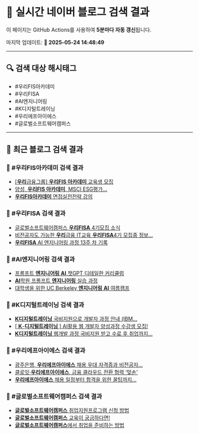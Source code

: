 # 🚀 실시간 네이버 블로그 검색 결과

이 페이지는 GitHub Actions를 사용하여 **5분마다 자동 갱신**됩니다.

마지막 업데이트: **📅 2025-05-24 14:48:49**

---

## 🔍 검색 대상 해시태그
- #우리FIS아카데미
- #우리FISA
- #AI엔지니어링
- #K디지털트레이닝
- #우리에프아이에스
- #글로벌소프트웨어캠퍼스

---

## 📝 최근 블로그 검색 결과

### 🔹 #우리FIS아카데미 검색 결과
- [[<b>우리</b>금융그룹] <b>우리FIS 아카데미</b> 교육생 모집](https://blog.naver.com/mijeong_park/223852498628)
- [양성, <b>우리FIS 아카데미</b>, MSCI ESG평가... ](https://blog.naver.com/angeldia/223506581360)
- [<b>우리FIS아카데미</b> 면접실전전략 강의](https://blog.naver.com/career_move/223728814805)

### 🔹 #우리FISA 검색 결과
- [글로벌소프트웨어캠퍼스 <b>우리FISA</b> 4기모집 소식](https://blog.naver.com/moa-c/223652163662)
- [비전공자도 가능한 <b>우리</b>금융 IT교육 <b>우리FISA</b>4기 모집중 정보... ](https://blog.naver.com/ndu2002/223658094168)
- [<b>우리FISA</b> AI 엔지니어링 과정 13주 차 기록](https://blog.naver.com/erika0809/223824254193)

### 🔹 #AI엔지니어링 검색 결과
- [프롬프트 <b>엔지니어링</b> <b>AI</b>,챗GPT 디테일한 커리큘럼](https://blog.naver.com/apple516/223786155486)
- [<b>AI</b>학원 프롬프트 <b>엔지니어링</b> 실습 과정](https://blog.naver.com/rame83/223841788893)
- [대학생을 위한 UC Berkeley <b>엔지니어링</b> <b>AI</b> 여름캠프](https://blog.naver.com/hy_april/223844667373)

### 🔹 #K디지털트레이닝 검색 결과
- [<b>K디지털트레이닝</b> 국비지원으로 개발자 과정 안내 (IBM... ](https://blog.naver.com/choi7766/223871928394)
- [[ <b>K</b>-<b>디지털트레이닝</b> ] AI활용 웹 개발자 양성과정 수강생 모집!](https://blog.naver.com/megahrd/223875104668)
- [<b>K디지털트레이닝</b> 웹개발 과정 국비지원 받고 수료 후 취업까지... ](https://blog.naver.com/lordpark02/223826770151)

### 🔹 #우리에프아이에스 검색 결과
- [광주은행, <b>우리에프아이에스</b> 채용 우대 자격증과 비전공자... ](https://blog.naver.com/giveapeck/223621025743)
- [클로잇·<b>우리에프아이에스</b>, 금융 클라우드 전환 협력 ‘맞손’](https://blog.naver.com/bon-media/223651852223)
- [<b>우리에프아이에스</b> 채용 일정부터 합격을 위한 꿀팁까지... ](https://blog.naver.com/chirinos8/223820826317)

### 🔹 #글로벌소프트웨어캠퍼스 검색 결과
- [<b>글로벌소프트웨어캠퍼스</b> 취업지원프로그램 신청 방법](https://blog.naver.com/globalsoftwarecampus/223870136985)
- [<b>글로벌소프트웨어캠퍼스</b> 교육이 궁금하다면!](https://blog.naver.com/kkky1015/223168661875)
- [<b>글로벌소프트웨어캠퍼스</b>에서 취업을 준비하는 방법](https://blog.naver.com/mtpolice/223167777639)
